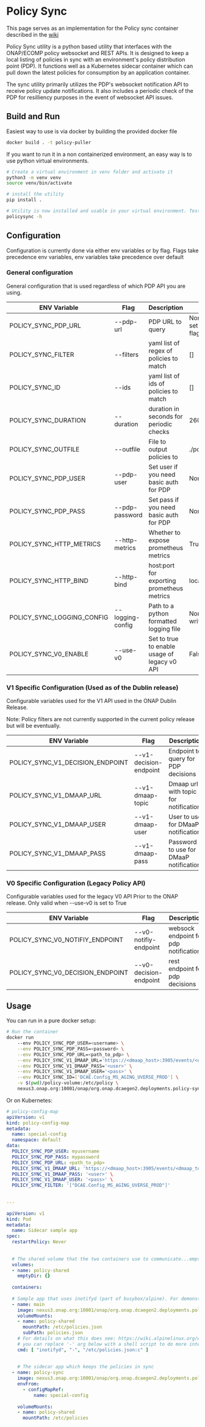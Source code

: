 # Policy Sync
This page serves as an implementation for the Policy sync container described in the [wiki](https://wiki.onap.org/display/DW/Policy+function+as+Sidecar)


Policy Sync utility is a python based utility that interfaces with the ONAP/ECOMP policy websocket and REST APIs. It is designed to keep a local listing of policies in sync with an environment's policy distribution point (PDP). It functions well as a Kubernetes sidecar container which can pull down the latest policies for consumption by an application container. 

The sync utility primarily utilizes the PDP's websocket notification API to receive policy update notifications. It also includes a periodic check of the  PDP for resilliency purposes in the event of websocket API issues. 


## Build and Run
Easiest way to use is via docker by building the provided docker file

```bash
docker build . -t policy-puller
```

If you want to run it in a non containerized environment, an easy way is to use python virtual environments.
```bash
# Create a virtual environment in venv folder and activate it
python3 -m venv venv
source venv/bin/activate

# install the utility
pip install .

# Utility is now installed and usable in your virtual environment. Test it with:
policysync -h 
```

## Configuration

Configuration is currently done via either env variables or by flag. Flags take precedence env variables, env variables take precedence over default

### General configuration
General configuration that is used regardless of which PDP API you are using. 

| ENV Variable              | Flag               | Description                                  | Default                           |
| --------------------------| -------------------|----------------------------------------------|-----------------------------------|
| POLICY_SYNC_PDP_URL       | --pdp-url          | PDP URL to query                             | None (must be set in env or flag) |
| POLICY_SYNC_FILTER        | --filters          | yaml list of regex of policies to match      | []                                |
| POLICY_SYNC_ID            | --ids              | yaml list of ids of policies to match        | []                                |
| POLICY_SYNC_DURATION      | --duration         | duration in seconds for periodic checks      | 2600                              |
| POLICY_SYNC_OUTFILE       | --outfile          | File to output policies to                   | ./policies.json                   |
| POLICY_SYNC_PDP_USER      | --pdp-user         | Set user if you need basic auth for PDP      | None                              |
| POLICY_SYNC_PDP_PASS      | --pdp-password     | Set pass if you need basic auth for PDP      | None                              |
| POLICY_SYNC_HTTP_METRICS  | --http-metrics     | Whether to expose prometheus metrics         | True                              |  
| POLICY_SYNC_HTTP_BIND     | --http-bind        | host:port for exporting prometheus metrics   | localhost:8000                    |
| POLICY_SYNC_LOGGING_CONFIG| --logging-config   | Path to a python formatted logging file      | None (logs will write to stderr)  |
| POLICY_SYNC_V0_ENABLE     | --use-v0         | Set to true to enable usage of legacy v0 API   | False                             |

### V1 Specific Configuration (Used as of the Dublin release)
Configurable variables used for the V1 API used in the ONAP Dublin Release.

Note: Policy filters are not currently supported in the current policy release but will be eventually. 

| ENV Variable                     | Flag                   | Description                            | Default                      |
| ---------------------------------|------------------------|----------------------------------------|------------------------------|
| POLICY_SYNC_V1_DECISION_ENDPOINT | --v1-decision-endpoint | Endpoint to query for PDP decisions    | policy/pdpx/v1/decision      |
| POLICY_SYNC_V1_DMAAP_URL         | --v1-dmaap-topic       | Dmaap url with topic for notifications | None                         |
| POLICY_SYNC_V1_DMAAP_USER        | --v1-dmaap-user        | User to use for DMaaP notifications    | None                         |
| POLICY_SYNC_V1_DMAAP_PASS        | --v1-dmaap-pass        | Password to use for DMaaP notifications| None                         |



### V0 Specific Configuration (Legacy Policy API)
Configurable variables used for the legacy V0 API Prior to the ONAP release. Only valid when --use-v0 is set to True


| ENV Variable                     | Flag                   | Description                            | Default                      |
| ---------------------------------|------------------------|----------------------------------------|------------------------------|
| POLICY_SYNC_V0_NOTIFIY_ENDPOINT  | --v0-notifiy-endpoint  | websock endpoint for pdp notifications |  pdp/notifications           |
| POLICY_SYNC_V0_DECISION_ENDPOINT | --v0-decision-endpoint | rest endpoint for pdp decisions        |  pdp/api                     |

## Usage

You can run in a pure docker setup:
```bash
# Run the container
docker run 
    --env POLICY_SYNC_PDP_USER=<username> \
    --env POLICY_SYNC_PDP_PASS=<password> \
    --env POLICY_SYNC_PDP_URL=<path_to_pdp> \
    --env POLICY_SYNC_V1_DMAAP_URL='https://<dmaap_host>:3905/events/<dmaap_topic>' \
    --env POLICY_SYNC_V1_DMAAP_PASS='<user>' \
    --env POLICY_SYNC_V1_DMAAP_USER='<pass>' \
    --env POLICY_SYNC_ID=['DCAE.Config_MS_AGING_UVERSE_PROD'] \
    -v $(pwd)/policy-volume:/etc/policy \
    nexus3.onap.org:10001/onap/org.onap.dcaegen2.deployments.policy-sync:1.0.0
```

Or on Kubernetes: 
```yaml
# policy-config-map
apiVersion: v1
kind: policy-config-map
metadata:
  name: special-config
  namespace: default
data:
  POLICY_SYNC_PDP_USER: myusername
  POLICY_SYNC_PDP_PASS: mypassword
  POLICY_SYNC_PDP_URL: <path_to_pdp>
  POLICY_SYNC_V1_DMAAP_URL: 'https://<dmaap_host>:3905/events/<dmaap_topic>' \
  POLICY_SYNC_V1_DMAAP_PASS: '<user>' \
  POLICY_SYNC_V1_DMAAP_USER: '<pass>' \
  POLICY_SYNC_FILTER: '["DCAE.Config_MS_AGING_UVERSE_PROD"]'
  
  
---

apiVersion: v1
kind: Pod
metadata:
  name: Sidecar sample app
spec:
  restartPolicy: Never
 
 
  # The shared volume that the two containers use to communicate...empty dir for simplicity
  volumes:
  - name: policy-shared
    emptyDir: {}
 
  containers:
 
  # Sample app that uses inotifyd (part of busybox/alpine). For demonstration purposes only...
  - name: main
    image: nexus3.onap.org:10001/onap/org.onap.dcaegen2.deployments.policy-sync:1.0.0
    volumeMounts:
    - name: policy-shared
      mountPath: /etc/policies.json
      subPath: policies.json
    # For details on what this does see: https://wiki.alpinelinux.org/wiki/Inotifyd
    # you can replace '-' arg below with a shell script to do more interesting
    cmd: [ "inotifyd", "-", "/etc/policies.json:c" ]
 
 
    # The sidecar app which keeps the policies in sync
  - name: policy-sync
    image: nexus3.onap.org:10001/onap/org.onap.dcaegen2.deployments.policy-sync:1.0.0
    envFrom:
      - configMapRef:
          name: special-config
    
    volumeMounts:
    - name: policy-shared
      mountPath: /etc/policies
```


